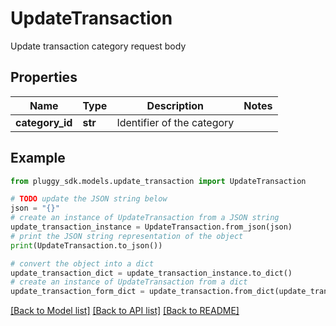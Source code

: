 # UpdateTransaction

Update transaction category request body

## Properties

Name | Type | Description | Notes
------------ | ------------- | ------------- | -------------
**category_id** | **str** | Identifier of the category | 

## Example

```python
from pluggy_sdk.models.update_transaction import UpdateTransaction

# TODO update the JSON string below
json = "{}"
# create an instance of UpdateTransaction from a JSON string
update_transaction_instance = UpdateTransaction.from_json(json)
# print the JSON string representation of the object
print(UpdateTransaction.to_json())

# convert the object into a dict
update_transaction_dict = update_transaction_instance.to_dict()
# create an instance of UpdateTransaction from a dict
update_transaction_form_dict = update_transaction.from_dict(update_transaction_dict)
```
[[Back to Model list]](../README.md#documentation-for-models) [[Back to API list]](../README.md#documentation-for-api-endpoints) [[Back to README]](../README.md)


